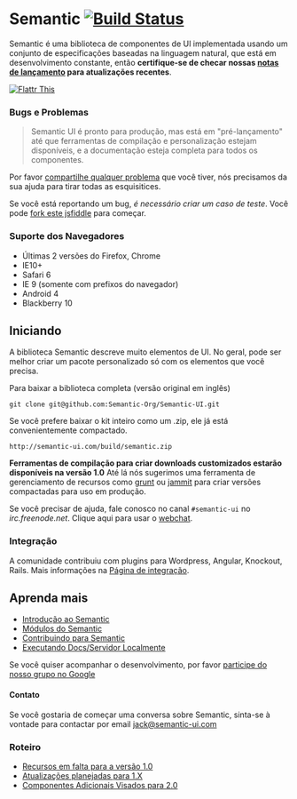 # Semantic [![Build Status](https://travis-ci.org/Semantic-Org/Semantic-UI.png)](https://travis-ci.org/Semantic-Org/Semantic-UI)

Semantic é uma biblioteca de componentes de UI implementada usando um conjunto de especificações baseadas na linguagem natural, que está em desenvolvimento constante, então **certifique-se de checar nossas [notas de lançamento](https://github.com/Semantic-Org/Semantic-UI/blob/master/RELEASE%20NOTES.md) para atualizações recentes**.

[![Flattr This](https://api.flattr.com/button/flattr-badge-large.png)](https://flattr.com/submit/auto?user_id=jlukic&url=https%3A%2F%2Fgithub.com%2Fjlukic%2FSemantic-UI)

### Bugs e Problemas

> Semantic UI é pronto para produção, mas está em "pré-lançamento" até que ferramentas de compilação e personalização estejam disponíveis, e a documentação esteja completa para todos os componentes.

Por favor [compartilhe qualquer problema](https://github.com/Semantic-Org/Semantic-UI/issues?state=open) que você tiver, nós precisamos da sua ajuda para tirar todas as esquisitices.

Se você está reportando um bug, *é necessário criar um caso de teste*. Você pode [fork este jsfiddle](http://jsfiddle.net/Vbr9d/42/) para começar.

### Suporte dos Navegadores

* Últimas 2 versões do Firefox, Chrome
* IE10+
* Safari 6
* IE 9 (somente com prefixos do navegador)
* Android 4
* Blackberry 10

## Iniciando

A biblioteca Semantic descreve muito elementos de UI. No geral, pode ser melhor criar um pacote personalizado só com os elementos que você precisa.

Para baixar a biblioteca completa (versão original em inglês)

    git clone git@github.com:Semantic-Org/Semantic-UI.git

Se você prefere baixar o kit inteiro como um .zip, ele já está convenientemente compactado.

    http://semantic-ui.com/build/semantic.zip

**Ferramentas de compilação para criar downloads customizados estarão disponíveis na versão 1.0** Até lá nós sugerimos uma ferramenta de gerenciamento de recursos como [grunt](https://github.com/gruntjs/grunt-cli) ou [jammit](https://github.com/documentcloud/jammit) para criar versões compactadas para uso em produção.

Se você precisar de ajuda, fale conosco no canal `#semantic-ui` no *irc.freenode.net*. Clique aqui para usar o [webchat](http://webchat.freenode.net/?randomnick=1&channels=%23semantic-ui&prompt=1&uio=OT10cnVlJjExPTEyMwb9).

### Integração

A comunidade contribuiu com plugins para Wordpress, Angular, Knockout, Rails. Mais informações na [Página de integração](https://github.com/Semantic-Org/Semantic-UI/wiki/Integration).

## Aprenda mais

* [Introdução ao Semantic](http://www.semantic-ui.com/introduction.html)
* [Módulos do Semantic](http://www.semantic-ui.com/module.html)
* [Contribuindo para Semantic](http://semantic-ui.com/project/contributing.html)
* [Executando Docs/Servidor Localmente](http://semantic-ui.com/project/development)

Se você quiser acompanhar o desenvolvimento, por favor [participe do nosso grupo no Google](https://groups.google.com/forum/?hl=en#!forum/semantic-ui)


#### Contato

Se você gostaria de começar uma conversa sobre Semantic, sinta-se à vontade para contactar por email [jack@semantic-ui.com](mailto:jack@semantic-ui.com)


### Roteiro
* [Recursos em falta para a versão 1.0](https://github.com/Semantic-Org/Semantic-UI/issues?direction=desc&milestone=1&page=1&sort=updated&state=open)
* [Atualizações planejadas para 1.X](https://github.com/Semantic-Org/Semantic-UI/issues?direction=desc&milestone=2&page=1&sort=updated&state=open)
* [Componentes Adicionais Visados para 2.0](https://github.com/Semantic-Org/Semantic-UI/issues?direction=desc&labels=&milestone=3&page=1&sort=updated&state=open)

